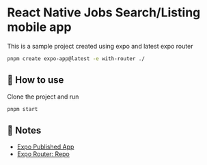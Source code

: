# React Native Jobs Search/Listing mobile app

This is a sample project created using expo and latest expo router

```sh
pnpm create expo-app@latest -e with-router ./
```

## 🚀 How to use

Clone the project and run

```sh
pnpm start
```

## 📝 Notes

- [Expo Published App](https://expo.dev/%40millisami/jobs_react_native?serviceType=classic&distribution=expo-go&releaseChannel=default)
- [Expo Router: Repo](https://github.com/expo/router)
